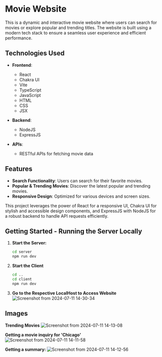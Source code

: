 
# Movie Website

This is a dynamic and interactive movie website where users can search for movies or explore popular and trending titles. The website is built using a modern tech stack to ensure a seamless user experience and efficient performance. 

## Technologies Used

- **Frontend**:
  - React
  - Chakra UI
  - Vite
  - TypeScript
  - JavaScript
  - HTML
  - CSS
  - JSX

  
- **Backend**:
  - NodeJS
  - ExpressJS

- **APIs**:
  - RESTful APIs for fetching movie data

## Features

- **Search Functionality**: Users can search for their favorite movies.
- **Popular & Trending Movies**: Discover the latest popular and trending movies.
- **Responsive Design**: Optimized for various devices and screen sizes.

This project leverages the power of React for a responsive UI, Chakra UI for stylish and accessible design components, and ExpressJS with NodeJS for a robust backend to handle API requests efficiently.

## Getting Started - Running the Server Locally
1. **Start the Server:**
   ```bash
   cd server
   npm run dev
2. **Start the Client**
   ```bash
   cd ..
   cd client
   npm run dev
3. **Go to the Respective LocalHost to Access Website**
![Screenshot from 2024-07-11 14-30-34](https://github.com/user-attachments/assets/a762728b-bd4f-4689-aeaa-2808523b3e59)


**Images**
-----------------------------------------------------------------------------------------------------

**Trending Movies**
![Screenshot from 2024-07-11 14-13-08](https://github.com/user-attachments/assets/26043386-15e4-42ac-b52e-70c29c6c3d48)


**Getting a movie inquiry for 'Chicago'**
![Screenshot from 2024-07-11 14-11-58](https://github.com/user-attachments/assets/f5e05edc-89be-42e4-8496-2115baf0a82f)


**Getting a summary:**
![Screenshot from 2024-07-11 14-12-56](https://github.com/user-attachments/assets/ab48ee88-caae-4197-890a-ee16796adfd4)


   
